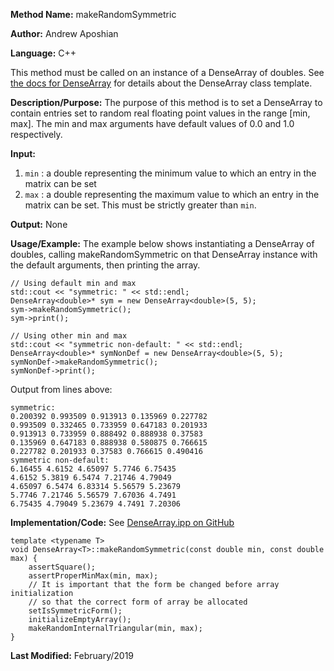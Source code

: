 **Method Name:** makeRandomSymmetric

**Author:** Andrew Aposhian

**Language:** C++

This method must be called on an instance of a DenseArray of doubles. See [the docs for DenseArray](./DenseArray.md) for details about the DenseArray class template.

**Description/Purpose:** The purpose of this method is to set a DenseArray to contain entries set to random real floating point values in the range [min, max]. The min and max arguments have default values of 0.0 and 1.0 respectively.

**Input:**
1. `min` : a double representing the minimum value to which an entry in the matrix can be set
2. `max` : a double representing the maximum value to which an entry in the matrix can be set. This must be strictly greater than `min`.

**Output:** None

**Usage/Example:** The example below shows instantiating a DenseArray of doubles, calling makeRandomSymmetric on that DenseArray instance with the default arguments, then printing the array.
```
// Using default min and max
std::cout << "symmetric: " << std::endl;
DenseArray<double>* sym = new DenseArray<double>(5, 5);
sym->makeRandomSymmetric();
sym->print();

// Using other min and max
std::cout << "symmetric non-default: " << std::endl;
DenseArray<double>* symNonDef = new DenseArray<double>(5, 5);
symNonDef->makeRandomSymmetric();
symNonDef->print();

```

Output from lines above:
```
symmetric: 
0.200392 0.993509 0.913913 0.135969 0.227782 
0.993509 0.332465 0.733959 0.647183 0.201933 
0.913913 0.733959 0.888492 0.888938 0.37583 
0.135969 0.647183 0.888938 0.580875 0.766615 
0.227782 0.201933 0.37583 0.766615 0.490416 
symmetric non-default: 
6.16455 4.6152 4.65097 5.7746 6.75435 
4.6152 5.3819 6.5474 7.21746 4.79049 
4.65097 6.5474 6.83314 5.56579 5.23679 
5.7746 7.21746 5.56579 7.67036 4.7491 
6.75435 4.79049 5.23679 4.7491 7.20306 
```

**Implementation/Code:**
See [DenseArray.ipp on GitHub](https://github.com/aposhiana/math5610/blob/master/src/lib/DenseArray.ipp)
```
template <typename T>
void DenseArray<T>::makeRandomSymmetric(const double min, const double max) {
    assertSquare();
    assertProperMinMax(min, max);
    // It is important that the form be changed before array initialization
    // so that the correct form of array be allocated
    setIsSymmetricForm();
    initializeEmptyArray();
    makeRandomInternalTriangular(min, max);
}
```

**Last Modified:** February/2019

